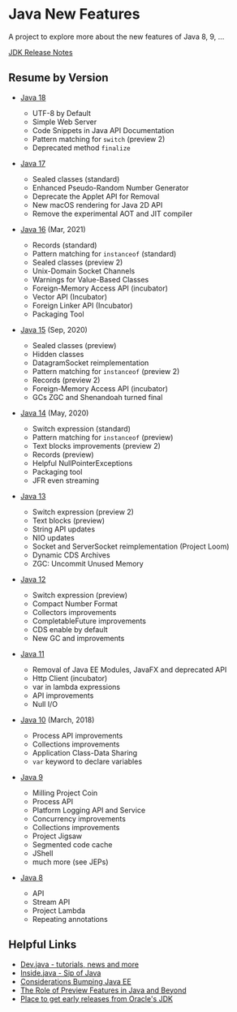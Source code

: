 # Java New Features

A project to explore more about the new features of Java 8, 9, ...

[JDK Release Notes](https://www.oracle.com/java/technologies/javase/jdk-relnotes-index.html)

## Resume by Version

* [Java 18](java-18/)
  * UTF-8 by Default
  * Simple Web Server
  * Code Snippets in Java API Documentation
  * Pattern matching for `switch` (preview 2)
  * Deprecated method `finalize`

* [Java 17](java-17/)
  * Sealed classes (standard)
  * Enhanced Pseudo-Random Number Generator
  * Deprecate the Applet API for Removal
  * New macOS rendering for Java 2D API
  * Remove the experimental AOT and JIT compiler

* [Java 16](java-16/) (Mar, 2021)
  * Records (standard)
  * Pattern matching for `instanceof` (standard)
  * Sealed classes (preview 2)
  * Unix-Domain Socket Channels
  * Warnings for Value-Based Classes
  * Foreign-Memory Access API (incubator)
  * Vector API (Incubator)
  * Foreign Linker API (Incubator)
  * Packaging Tool

* [Java 15](java-15/) (Sep, 2020)
  * Sealed classes (preview)
  * Hidden classes
  * DatagramSocket reimplementation
  * Pattern matching for `instanceof` (preview 2)
  * Records (preview 2)
  * Foreign-Memory Access API (incubator)
  * GCs ZGC and Shenandoah turned final

* [Java 14](java-14/) (May, 2020)
  * Switch expression (standard)
  * Pattern matching for `instanceof` (preview)
  * Text blocks improvements (preview 2)
  * Records (preview)
  * Helpful NullPointerExceptions
  * Packaging tool
  * JFR even streaming

* [Java 13](java-13/)
  * Switch expression (preview 2)
  * Text blocks (preview)
  * String API updates
  * NIO updates
  * Socket and ServerSocket reimplementation (Project Loom)
  * Dynamic CDS Archives
  * ZGC: Uncommit Unused Memory

* [Java 12](java-12/)
  * Switch expression (preview)
  * Compact Number Format
  * Collectors improvements
  * CompletableFuture improvements
  * CDS enable by default
  * New GC and improvements

* [Java 11](java-11/)
  * Removal of Java EE Modules, JavaFX and deprecated API
  * Http Client (incubator)
  * var in lambda expressions
  * API improvements
  * Null I/O

* [Java 10](java-10/) (March, 2018)
  * Process API improvements
  * Collections improvements
  * Application Class-Data Sharing
  * `var` keyword to declare variables

* [Java 9](java-9/)
  * Milling Project Coin
  * Process API
  * Platform Logging API and Service
  * Concurrency improvements
  * Collections improvements
  * Project Jigsaw
  * Segmented code cache
  * JShell
  * much more (see JEPs)

* [Java 8](java-8/)
  * API
  * Stream API
  * Project Lambda
  * Repeating annotations

## Helpful Links

* [Dev.java - tutorials, news and more](https://dev.java/)
* [Inside.java - Sip of Java](https://inside.java/2021/10/21/sip24/)
* [Considerations Bumping Java EE](https://vorozco.com/blog/2020/2020-08-21-considerations-bumping-javaee.html)
* [The Role of Preview Features in Java and Beyond](https://blogs.oracle.com/javamagazine/the-role-of-previews-in-java-14-java-15-java-16-and-beyond)
* [Place to get early releases from Oracle's JDK](https://jdk.java.net/)